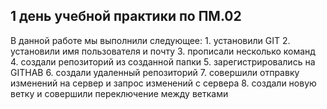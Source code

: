 <h2>1 день учебной практики по ПМ.02</h2>
В данной работе мы выполнили следующее:
1. установили GIT 
2. установили имя пользователя и почту 
3. прописали несколько команд 
4. создали репозиторий из созданной папки 
5. зарегистрировались на GITHAB 
6. создали удаленный репозиторий 
7. совершили отправку изменений на сервер и запрос изменений с сервера 
8. создали новую ветку и совершили переключение между ветками 



